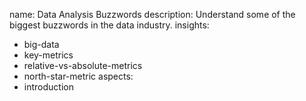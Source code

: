 name: Data Analysis Buzzwords
description: Understand some of the biggest buzzwords in the data industry.
insights:
  - big-data
  - key-metrics
  - relative-vs-absolute-metrics
  - north-star-metric
aspects:
  - introduction